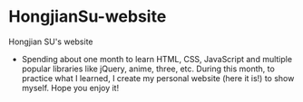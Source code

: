 # HongjianSu-website
Hongjian SU's website

 - Spending about one month to learn HTML, CSS, JavaScript and multiple popular libraries like jQuery, anime, three, etc. During this month, to practice what I learned, I create my personal website (here it is!) to show myself. Hope you enjoy it!

